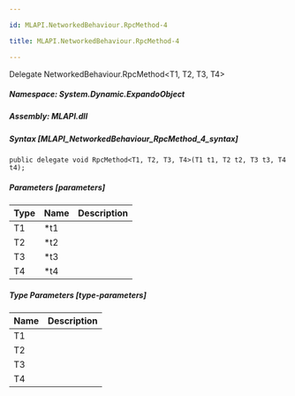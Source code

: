 ```yaml
---

id: MLAPI.NetworkedBehaviour.RpcMethod-4

title: MLAPI.NetworkedBehaviour.RpcMethod-4

---
```


Delegate NetworkedBehaviour.RpcMethod\<T1, T2, T3, T4\>

<div class="markdown level0 summary" markdown="1">

</div>

<div class="markdown level0 conceptual" markdown="1">

</div>

##### **Namespace**: System.Dynamic.ExpandoObject

##### **Assembly**: MLAPI.dll

##### Syntax [MLAPI_NetworkedBehaviour_RpcMethod_4_syntax]

    public delegate void RpcMethod<T1, T2, T3, T4>(T1 t1, T2 t2, T3 t3, T4 t4);

##### Parameters [parameters]

| Type | Name | Description |
|------|------|-------------|
| T1   | \*t1 |             |
| T2   | \*t2 |             |
| T3   | \*t3 |             |
| T4   | \*t4 |             |

##### Type Parameters [type-parameters]

| Name | Description |
|------|-------------|
| T1   |             |
| T2   |             |
| T3   |             |
| T4   |             |
